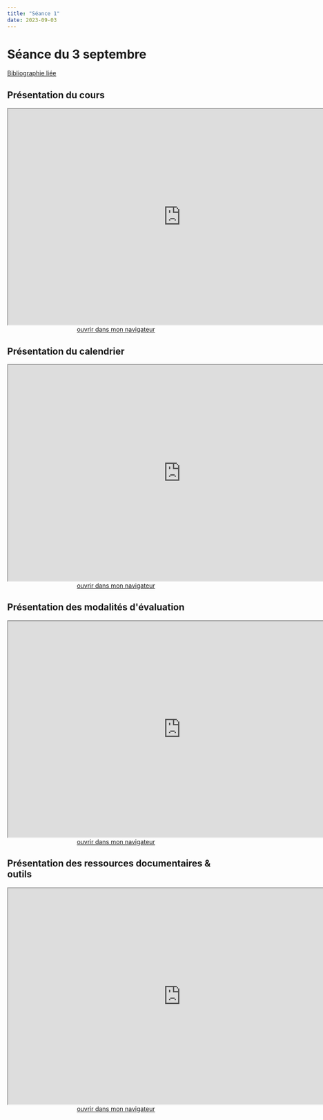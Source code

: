 ```yaml
--- 
title: "Séance 1"
date: 2023-09-03
---
```


# Séance du 3 septembre

[Bibliographie liée](https://www.zotero.org/groups/4276254/fra3825-a2023/collections/8ESJWCC3)

## Présentation du cours

<iframe src="https://mmellet.github.io/fra3825_2023/slides/Seance-1-1.html" title="description"  height="500" width="800" allowfullscreen="allowfullscreen"></iframe>

<div style="text-align:center">
<a href="https://mmellet.github.io/fra3825_2023/slides/Seance-1-1.html" target="_blank">ouvrir dans mon navigateur</a>
</div>

## Présentation du calendrier

<iframe src="https://mmellet.github.io/fra3825_2023/slides/Seance-1-2.html" title="description" height="500" width="800" ></iframe>

<div style="text-align:center">
<a href="https://mmellet.github.io/fra3825_2023/slides/Seance-1-2.html" target="_blank">ouvrir dans mon navigateur</a>
</div>


## Présentation des modalités d'évaluation

<iframe src="https://mmellet.github.io/fra3825_2023/slides/Seance-1-3.html" title="description" height="500" width="800" ></iframe>

<div style="text-align:center">
<a href="https://mmellet.github.io/fra3825_2023/slides/Seance-1-3.html" target="_blank">ouvrir dans mon navigateur</a>
</div>


## Présentation des ressources documentaires & outils

<iframe src="https://mmellet.github.io/fra3825_2023/slides/Seance-1-4.html" title="description" height="500" width="800" ></iframe>

<div style="text-align:center">
<a href="https://mmellet.github.io/fra3825_2023/slides/Seance-1-4.html" target="_blank">ouvrir dans mon navigateur</a>
</div>
